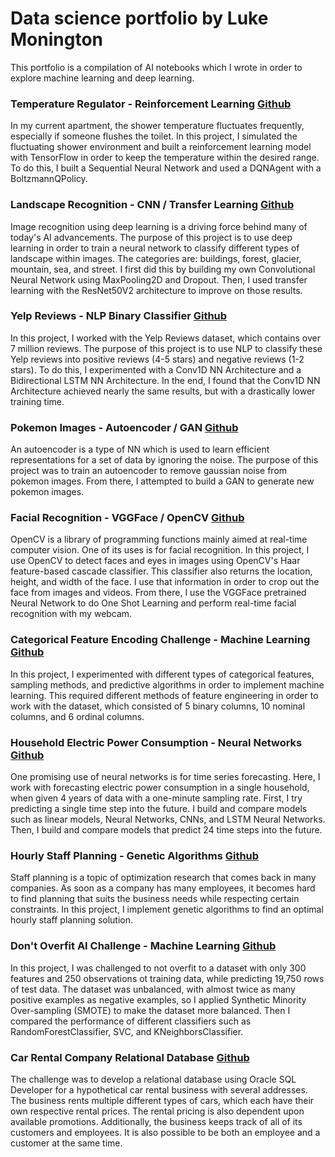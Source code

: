 # Data science portfolio by Luke Monington

This portfolio is a compilation of AI notebooks which I wrote in order to explore machine learning and deep learning.

### Temperature Regulator - Reinforcement Learning [Github](https://github.com/lukemonington/shower_temp_reinforcement_learning)
In my current apartment, the shower temperature fluctuates frequently, especially 
if someone flushes the toilet. In this project, I simulated the fluctuating shower environment and 
built a reinforcement learning model with TensorFlow in order to keep the temperature within 
the desired range. To do this, I built a Sequential Neural Network and used a DQNAgent with a BoltzmannQPolicy.


### Landscape Recognition - CNN / Transfer Learning [Github](https://github.com/lukemonington/landscape_classification)
Image recognition using deep learning is a driving force behind many of today's AI advancements. The purpose 
of this project is to use deep learning in order to train a neural network to classify different types of 
landscape within images. The categories are: buildings, forest, glacier, mountain, sea, and street. 
I first did this by building my own Convolutional Neural Network using MaxPooling2D and Dropout. 
Then, I used transfer learning with the ResNet50V2 architecture to improve on those results.


### Yelp Reviews - NLP Binary Classifier [Github](https://github.com/lukemonington/yelp_reviews)
In this project, I worked with the Yelp Reviews dataset, which contains over 7 million reviews. The purpose of this project 
is to use NLP to classify these Yelp reviews into positive reviews (4-5 stars) and negative reviews (1-2 stars). To do this, 
I experimented with a Conv1D NN Architecture and a Bidirectional LSTM NN Architecture. In the end, I found that the Conv1D 
NN Architecture achieved nearly the same results, but with a drastically lower training time.


### Pokemon Images - Autoencoder / GAN [Github](https://github.com/lukemonington/pokemon_images_gan)
An autoencoder is a type of NN which is used to learn efficient representations for a set of data by ignoring the noise.
The purpose of this project was to train an autoencoder to remove gaussian noise from pokemon images. From there, I
attempted to build a GAN to generate new pokemon images.


### Facial Recognition - VGGFace / OpenCV [Github](https://github.com/lukemonington/facial_recognition_opencv)
OpenCV is a library of programming functions mainly aimed at real-time computer vision. One of its uses is for facial recognition.
In this project, I use OpenCV to detect faces and eyes in images using OpenCV's Haar feature-based cascade classifier. This classifier 
also returns the location, height, and width of the face. I use that information in order to crop out the face from images and videos.
From there, I use the VGGFace pretrained Neural Network to do One Shot Learning and perform real-time facial recognition with my webcam.


### Categorical Feature Encoding Challenge - Machine Learning [Github](https://github.com/lukemonington/Categorical-Feature-Encoding-Challenge)
In this project, I experimented with different types of categorical features, sampling methods, and predictive algorithms in order to 
implement machine learning. This required different methods of feature engineering in order to work with the dataset, which consisted of 
5 binary columns, 10 nominal columns, and 6 ordinal columns. 


### Household Electric Power Consumption - Neural Networks [Github](https://github.com/lukemonington/household_electric_power_consumption)
One promising use of neural networks is for time series forecasting. Here, I work with forecasting electric power consumption in
a single household, when given 4 years of data with a one-minute sampling rate. First, I try predicting a single time step into the future.
I build and compare models such as linear models, Neural Networks, CNNs, and LSTM Neural Networks. Then, I build and compare models that predict
24 time steps into the future.


### Hourly Staff Planning - Genetic Algorithms [Github](https://github.com/lukemonington/genetic_algorithm)
Staff planning is a topic of optimization research that comes back in many companies. As soon as a company has many employees, it becomes 
hard to find planning that suits the business needs while respecting certain constraints. In this project, I implement genetic 
algorithms to find an optimal hourly staff planning solution.


### Don't Overfit AI Challenge - Machine Learning [Github](https://github.com/lukemonington/Don-t-Overfit-AI-Challenge)
In this project, I was challenged to not overfit to a dataset with only 300 features and 250 observations ot training data, while
predicting 19,750 rows of test data. The dataset was unbalanced, with almost twice as many positive examples as negative examples,
so I applied Synthetic Minority Over-sampling (SMOTE) to make the dataset more balanced. Then I compared the performance of different
classifiers such as RandomForestClassifier, SVC, and KNeighborsClassifier.


### Car Rental Company Relational Database [Github](https://github.com/lukemonington/Car-Rental-Company-Relational-Database)
The challenge was to develop a relational database using Oracle SQL Developer for a hypothetical car rental business with several addresses. 
The business rents multiple different types of cars, which each have their own respective rental prices. The rental pricing is also dependent 
upon available promotions. Additionally, the business keeps track of all of its customers and employees. It is also possible to be both an 
employee and a customer at the same time.

